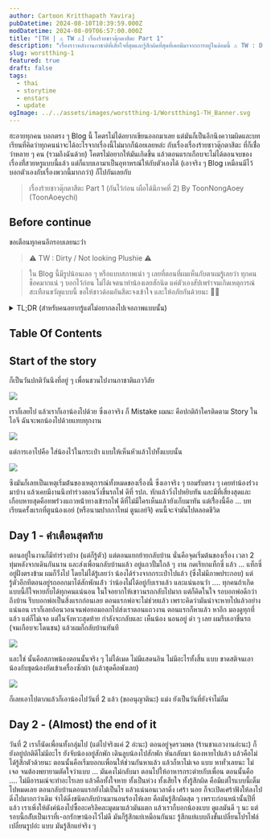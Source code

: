 ```yaml
---
author: Cartoon Kritthapath Yaviraj
pubDatetime: 2024-08-10T10:39:59.000Z
modDatetime: 2024-08-09T06:57:00.000Z
title: "[TH | ⚠️ TW ⚠️] เรื่องร้ายชาวตุ๊กตาสึตะ Part 1"
description: "เรื่องราวหลังงานกาชาติที่เสียใจที่สุดและรู้สึกผิดที่สุดที่เคยมีมาจากการอยู่ในด้อมนี้ ⚠️ TW : Dirty / Not looking Plushie ⚠️"
slug: worstthing-1
featured: true
draft: false
tags:
  - thai
  - storytime
  - enstars
  - update
ogImage: ../../assets/images/worstthing-1/Worstthing1-TH_Banner.svg
---
```


ฮะอายทุกคน บอกตรง ๆ Blog นี้ โคตรไม่ได้อยากเขียนออกมาเลย แต่มันก็เป็นอีกนึงความผิดและบทเรียนที่คิดว่าทุกคนน่าจะได้อะไรจากเรื่องนี้ไม่มากก็น้อยเลยหล่ะ กับเรื่องเรื่องร้ายชาวตุ๊กตาสึตะ ที่ก็เชื่่อว่าหลาย ๆ คน (รวมถึงฉันด้วย) โคตรไม่่อยากให้มันเกิดขึ้น แล้วตอนแรกเกือบจะไม่ได้ตอนจบของเรื่องที่่สวยหรูแบบนี้แล้ว แต่ก็แบบเอามาเป็นอุทาหรณ์ให้กับตัวเองได้ (เอาจริง ๆ Blog เหมือนมีไว้บอกตัวเองกับเรื่องพวกนี้มากกว่า) ก็ไปกันเลยกับ

> เรื่องร้ายชาวตุ๊กตาสึตะ Part 1 (กันไว้ก่อน เผือได้มีภาคที่ 2)
> By ToonNongAoey (ToonAoeychi)

## Before continue

ขอเตือนทุกคนอีกรอบเลยนะว่่า

> ⚠️ TW : Dirty / Not looking Plushie ⚠️

> ใน Blog นี้มีรูปน้อนเลอ ๆ หรือแบบสภาพเน่า ๆ เลยที่ตอนที่ผมเห็นกับตาผมรู้เลยว่า ทุกคนช็อคมากแน่ ๆ บอกไว้ก่อน ไม่ได้เจตนาทำน้องเลยสักนิด แค่ตัวเองสัปเพร่าจนเกิดเหตุการณ์สะเทือนขวัญแบบนี้ ขอให้ชาวด้อมอันสึตะจงเข้าใจ และให้อภัยกันด้วยนะ 🥺🥺

<details>
<summary>TL;DR (สำหรับคนอยากรู้แต่ไม่อยากลงไปเจอภาพแบบนั้น)</summary>
ทำน้องหายที่งานกาชาติ ตอนแรกแค่ทำร่วง (แต่ดันเ-อกเป็นตรงถนนกลางสามแยก) ครั้งที่สองเหมือนคนหยิบไปเลยแล้วไม่ได้กลับมา แต่โชคไปเจอที่มีคนปล่อยน้องในทวิตและได้น้องกลับมาแล้ว
</details>

## Table Of Contents

## Start of the story

ก็เป็นวันปกติวันนึงที่อยู่ ๆ เพื่อนชวนไปงานกาชาติแถววิลัย

![](@assets/images/worstthing-1/chat1.png)

เราก็เลยไป แล้วเราก็เอาน้องไปด้วย ซึ่งเอาจริง ก็ Mistake ผมนะ คือปกติถ้าใครติดตาม Story ในไอจี ฉันจะพกน้องไปด้วยแทบทุกงาน

![](@assets/images/worstthing-1/normaleichi.png)

แต่การเอาไปคือ ใส่น้องไว้ในกระเป๋า แบบให้เห็นหัวแล้วไปทั้งแบบนั้น

![](@assets/images/worstthing-1/1qF-Cayi.jpg)

ซึงมันก็เลยเป็นเหตุเริ่มต้่นของเหตุการณ์ทั้งหมดของเรื่องนี้ ซึ่งเอาจริง ๆ ยอมรับตรง ๆ เคยทำน้องร่่วงมาบ้าง แล้วเคยมีงานนึงทำร่วงตอนวิ่งขึ้นรถไฟ ดีที่ รปภ. ทักแล้ววิ่งไปหยิบทัน และมีที่เสี่ยงสุดและเกือบหายสุดคือทพร่่วงแถวหน้่าทางเข้ารถไฟ ดีที่ไม่มีใครเห็นแล้วยังเก็บมาทัน แต่เรื่่องนี้คือ ... บทเรียนครั้งแรกที่ตูนน้องเอย์ (หรือนามปากกาใหม่ ตูนเอย์จิ) คนนี้จะจำมันไปตลอดชีวิต

## Day 1 - คำเตือนสุดท้าย

ตอนอยู่ในงานก็มีทำร่วงบ้าง (แต่ก็รู้ตัว) แต่ตอนแยกย้ายกลับบ้าน นั่นคือจุดเริ่มต้นของเรื่อง เวลา 2 ทุ่มหลังจากเดินกันนาน และส่งเพื่อนกลับบ้านแล้ว อยู่แถวปั้มใกล้ ๆ งาน กดเรียกแท็กซี่ แล้ว ... แท็กซี่อยู่ฝั่งตรงข้าม ผมก็วิ่่งไป โดยไม่ได้รู้เลยว่า น้องได้ร่วงจากกระเป๋าไปแล้ว (ซึ่งไม่มีภาพประกอบ) แต่รู้ตัวอีกทีตอนอยู่รถออกมาได้สักพักแล้่ว ว่าน้องไม่่ได้อยู่กับเราแล้ว และแน่นอนว่่า .... ทุกคนถ้าเกิดแบบนี้ก็ใจหายกับได้ทุกคนแน่นอน ในใจอยากให้เขาวนรถกลับไปมาก แต่ก็คิดในใจ รอบอกพ่อดีกว่า ถึงบ้าน รีบบอกพ่อเป็นสิ่งแรกก่อนเลย ตอนแรกพ่อจะไม่ช่วยแล้ว เพราะคิดว่ามันน่าจะหายไปแล้วอย่างแน่นอน เราก็เลยอ้อนวอนจนพ่อยอมออกไปส่งเราตอนแถวงาน ตอนแรกก็หาแล้ว หาอีก มองดูทุกที่แล้ว แต่ก็ไม่เจอ แต่ในจังหวะสุดท้าย กำลังจะกลับและ เห็นน้อง นอนอยู่ ดำ ๆ เลย ผมรีบเอาขึ่นรถ (จนเกือบจะโดนชน) แล้วผมก็กลับบ้านทันที

![](@assets/images/worstthing-1/YjWjObcm.jpg)

และใช่ นั้นคือสภาพน้องตอนนั้นจริง ๆ ไม่ได้เมด ไม่มีแสดนอิน ไม่มีอะไรทั้งสิ้น แบบ ขาดสติจนเอาน้องกับชุดน้องยัดเข้าเครื่องซักผ้า (แล้วชุดคือพังเลย)

![](@assets/images/worstthing-1/p_ph7BZ2.jpg)

ก็เลยเอาไปตากแล้วก็เอาน้องไปวันที่ 2 แล้ว (ขออนุญาตินะ) แม่ง ยังเป็นวันที่ยังจำไม่ลืม

## Day 2 - (Almost) the end of it

วันที่ 2 เราก็นัดเพื่อนทั้งกลุ่มไป (แต่ไปจริงแค่ 2 อ่ะนะ) ตอนอยู่จุดรวมพล (ร้านชาแถวงานอ่ะนะ) ก็ยังอยู่ปกติดีไม่มีอะไร ยังจับน้องอยู่สักพัก เดินลูบน้องไปสักพัก หันกลับมา น้องหายไปแล้ว แล้วคือไม่ได้รู้สึกตัวด้วยนะ ตอนนั้นคือเริ่มบอกเเพื่อนให้ช่วนกันหาแล้ว แล้วก็หาไม่เจอ แบบ หาทั่วเลยนะ ไม่เจอ จนต้องพยายามตัดใจว่าแบบ ... มันคงไม่กลับมา ตอนไปให้อาหารกระต่ายกับเพื่อน ตอนนั้นคือ .... ไม่มีอารมณ์จะทำอะไรเลย แล้วคือทั้งใจหาย ทั้งเป็นห่วง ทั้งเสียใจ ทั้งรู้สึกผิด คือมีแต่ไรแบบนี้เต็มไปหมดเลย ตอนกลับบ้านตอนแรกยังไม่เป็นไร แล้วแน่นอนเวลาดิ่ง เศร้า นอย ก็จะเปิดเศร้าฟังให้ลงไปดิ่งไปมากกว่าเดิม จำได้ดิ่งชนิดกลับบ้านมานอนร้องไห้เลย คือมันรู้สึกผิดสุด ๆ เพราะก่อนหน้านั้นปีที่แล้ว เราเพิ่งให้ตังค์น้องไปซื้ออะคริลิคละมุดมาแล้วมันแตก แล้วเราก็บอกน้องแบบ ดูแลมันดี ๆ นะ แต่รอบนี้กลัับเป็นเราที่เ-อกรักษาน้องไว้ไม่ดี มันก็รู้สึกแย่เหมือนกันนะ รู้สึกแย่แบบถึงขั้นเปลี่ยนโปรไฟล์ เปลี่ยนรูปอ่ะ แบบ มันรู้สึกแย่จริง ๆ
